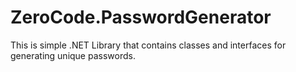 # ZeroCode.PasswordGenerator

This is simple .NET Library that contains classes and interfaces for generating unique passwords.